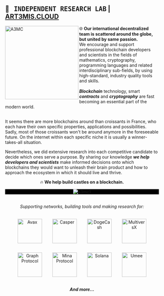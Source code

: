 ## 🔭 &nbsp; <span style="font-family: monospace">INDEPENDENT RESEARCH LAB</span> | <a href="https://art3mis.cloud">ART3MIS.CLOUD</a>

<div>
  <img src="https://art3mis.cloud/assets/images/logo.png" title="ART3MIS.CLOUD" alt="A3MC" width="240" align="left"/>
  <div align="left" style="text-indent:0">🌐 <b>Our international decentralized team is scattered around the globe, but united by same passion.</b><br>
    We encourage and support professional blockchain developers and scientists in the fields of mathematics, cryptography, programming languages and related interdisciplinary sub-fields, by using high-standard, industry quality tools and skills.
  </div>
</div>

<br>
<b><i>Blockchain</i></b> technology, smart <b><i>contracts</i></b> and <b><i>cryptography</i></b> are fast becoming an essential part of the modern world.
<br><br>

It seems there are more blockchains around than croissants in France, who each have their own specific properties, applications and possibilities. Sadly, most of those croissants won't be around anymore in the foreseeable future. On the internet within each specific niche it is usually a winner-takes-all situation.

Nevertheless, we did extensive research into each competitive candidate to decide which ones serve a purpose. By sharing our knowledge <b><i>we help developers and scientists</i></b> make informed decisions onto which blockchains they would want to unleash their brain product and how to approach the ecosystem in which it should live and thrive.

<div align="center">
  
🔥 **We help build castles on a blockchain.**
</div>
  
<div style="background:#000000;" align="center">

  
  ![a3mc1](https://github.com/a3mc/.github/assets/5249664/bc19183c-c63c-4d87-a06d-88c9c5bf1e77)

</div>

<br>
<div align="center">
  <i>Supporting networks, building tools and making research for:</i><br><br>
  <img style="margin:15px;" src="https://art3mis.cloud/assets/images/avax.png" width="80" height="80" alt="Avax" title="Avax">
  <img style="margin:15px;" src="https://art3mis.cloud/assets/images/casperlabs.png" width="80" height="80" alt="Casper" title="Casper">
  <img style="margin:15px;" src="https://art3mis.cloud/assets/images/dogecash2.png" width="80" height="80" alt="DogeCash" title="DogeCash">
  <img style="margin:15px;" src="https://art3mis.cloud/assets/images/elrond2.png" width="80" height="80" alt="MultiversX" title="MultiversX">
  <img style="margin:15px;" src="https://art3mis.cloud/assets/images/graph.png" width="80" height="80" alt="Graph Protocol" title="Graph Protocol">
  <img style="margin:15px;" src="https://art3mis.cloud/assets/images/mina.png" width="80" height="80" alt="Mina Protocol" title="Mina Protocol">
  <img style="margin:15px;" src="https://art3mis.cloud/assets/images/solana1.png" width="80" height="80" alt="Solana" title="Solana">
  <img style="margin:15px;" src="https://art3mis.cloud/assets/images/umee.png" width="80" height="80" alt="Umee" title="Umee">
  <br><br>
  <b><i>And more&hellip;</i></b>
</div>
